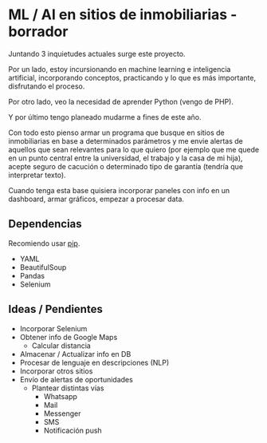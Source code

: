 # ML / AI en sitios de inmobiliarias - borrador
Juntando 3 inquietudes actuales surge este proyecto.

Por un lado, estoy incursionando en machine learning e inteligencia artificial, incorporando conceptos, practicando y lo que es más importante, disfrutando el proceso.

Por otro lado, veo la necesidad de aprender Python (vengo de PHP).

Y por último tengo planeado mudarme a fines de este año.

Con todo esto pienso armar un programa que busque en sitios de inmobiliarias en base a determinados parámetros y me envie alertas de aquellos que sean relevantes para lo que quiero (por ejemplo que me quede en un punto central entre la universidad, el trabajo y la casa de mi hija), acepte seguro de cacución o determinado tipo de garantía (tendría que interpretar texto).

Cuando tenga esta base quisiera incorporar paneles con info en un dashboard, armar gráficos, empezar a procesar data.

## Dependencias
Recomiendo usar [pip](https://pip.pypa.io/en/stable/installing/).

- YAML
- BeautifulSoup
- Pandas
- Selenium

## Ideas / Pendientes
- Incorporar Selenium
- Obtener info de Google Maps
  - Calcular distancia
- Almacenar / Actualizar info en DB
- Procesar de lenguaje en descripciones (NLP)
- Incorporar otros sitios
- Envío de alertas de oportunidades
  - Plantear distintas vías
    - Whatsapp
    - Mail
    - Messenger
    - SMS
    - Notificación push
